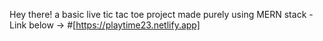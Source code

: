 Hey there! a basic live tic tac toe project made purely using MERN stack 
-Link below ->
#[https://playtime23.netlify.app]
